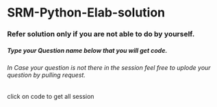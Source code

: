 # SRM-Python-Elab-solution

### Refer solution only if you are not able to do by yourself.

##### Type your Question name below that you will get code. 
###### In Case your question is not there in the session feel free to uplode your question by pulling request.
click on code to get all session
